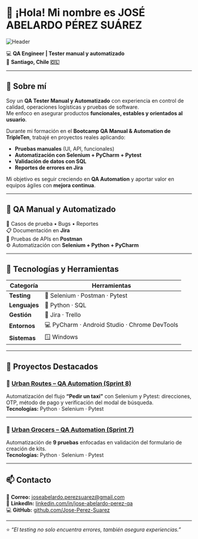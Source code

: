 # 👋 ¡Hola! Mi nombre es **JOSÉ ABELARDO PÉREZ SUÁREZ**

![Header](./banner_jose_perez_qa.svg)

💻 **QA Engineer | Tester manual y automatizado**  
📍 **Santiago, Chile 🇨🇱**

---

## 🌱 Sobre mí
Soy un **QA Tester Manual y Automatizado** con experiencia en control de calidad, operaciones logísticas y pruebas de software.  
Me enfoco en asegurar productos **funcionales, estables y orientados al usuario**.

Durante mi formación en el **Bootcamp QA Manual & Automation de TripleTen**, trabajé en proyectos reales aplicando:
- **Pruebas manuales** (UI, API, funcionales)
- **Automatización con Selenium + PyCharm + Pytest**
- **Validación de datos con SQL**
- **Reportes de errores en Jira**

Mi objetivo es seguir creciendo en **QA Automation** y aportar valor en equipos ágiles con **mejora continua**.

---

## 🧪 QA Manual y Automatizado
🧩 Casos de prueba • Bugs • Reportes  
📋 Documentación en **Jira**  
🔗 Pruebas de APIs en **Postman**  
⚙️ Automatización con **Selenium + Python + PyCharm**

---

## 🧰 Tecnologías y Herramientas

| Categoría   | Herramientas |
|-------------|--------------|
| **Testing** | 🧪 Selenium · Postman · Pytest |
| **Lenguajes** | 🐍 Python · SQL |
| **Gestión** | 🧾 Jira · Trello |
| **Entornos** | 💻 PyCharm · Android Studio · Chrome DevTools |
| **Sistemas** | 🪟 Windows |

---

## 📂 Proyectos Destacados

### 🚖 [Urban Routes – QA Automation (Sprint 8)](https://github.com/Jose-Perez-Suarez/qa-project-Urban-Routes-es)
Automatización del flujo **“Pedir un taxi”** con Selenium y Pytest: direcciones, OTP, método de pago y verificación del modal de búsqueda.  
**Tecnologías:** Python · Selenium · Pytest

---

### 🛒 [Urban Grocers – QA Automation (Sprint 7)](https://github.com/Jose-Perez-Suarez/qa-project-Urban-Grocers-app-es)
Automatización de **9 pruebas** enfocadas en validación del formulario de creación de kits.  
**Tecnologías:** Python · Selenium · Pytest

---

## 📫 Contacto
📧 **Correo:** joseabelardo.perezsuarez@gmail.com  
🔗 **LinkedIn:** [linkedin.com/in/jose-abelardo-perez-qa](https://www.linkedin.com/in/jose-abelardo-perez-qa)  
💻 **GitHub:** [github.com/Jose-Perez-Suarez](https://github.com/Jose-Perez-Suarez)

---

⭐ *“El testing no solo encuentra errores, también asegura experiencias.”*
